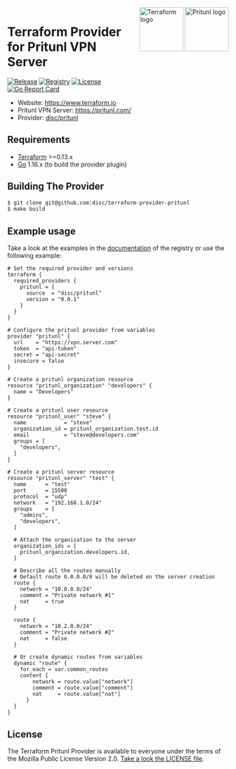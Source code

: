 <a href="https://pritunl.com">
    <img src="https://pritunl.com/img/logo.png" alt="Pritunl logo" title="Pritunl" align="right" height="100" />
</a>
<a href="https://terraform.io">
    <img src="https://dashboard.snapcraft.io/site_media/appmedia/2019/11/terraform.png" alt="Terraform logo" title="Terraform" align="right" height="100" />
</a>

# Terraform Provider for Pritunl VPN Server

[![Release](https://img.shields.io/github/v/release/disc/terraform-provider-pritunl)](https://github.com/disc/terraform-provider-pritunl/releases)
[![Registry](https://img.shields.io/badge/registry-doc%40latest-lightgrey?logo=terraform)](https://registry.terraform.io/providers/disc/pritunl/latest/docs)
[![License](https://img.shields.io/badge/License-MPL%202.0-brightgreen.svg)](https://github.com/disc/terraform-provider-pritunl/blob/master/LICENSE)  
[![Go Report Card](https://goreportcard.com/badge/github.com/disc/terraform-provider-pritunl)](https://goreportcard.com/report/github.com/disc/terraform-provider-pritunl)

- Website: https://www.terraform.io
- Pritunl VPN Server: https://pritunl.com/
- Provider: [disc/pritunl](https://registry.terraform.io/providers/disc/pritunl/latest)

## Requirements
-	[Terraform](https://www.terraform.io/downloads.html) >=0.13.x
-	[Go](https://golang.org/doc/install) 1.16.x (to build the provider plugin)

## Building The Provider

```sh
$ git clone git@github.com:disc/terraform-provider-pritunl
$ make build
```

## Example usage

Take a look at the examples in the [documentation](https://registry.terraform.io/providers/disc/pritunl/0.0.1/docs) of the registry
or use the following example:


```hcl
# Set the required provider and versions
terraform {
  required_providers {
    pritunl = {
      source  = "disc/pritunl"
      version = "0.0.1"
    }
  }
}

# Configure the pritunl provider from variables
provider "pritunl" {
  url    = "https://vpn.server.com"
  token  = "api-token"
  secret = "api-secret"
  insecure = false
}

# Create a pritunl organization resource
resource "pritunl_organization" "developers" {
  name = "Developers"
}

# Create a pritunl user resource 
resource "pritunl_user" "steve" {
  name            = "steve"
  organization_id = pritunl_organization.test.id
  email           = "steve@developers.com"
  groups = [
    "developers",
  ]
}

# Create a pritunl server resource
resource "pritunl_server" "test" {
  name      = "test"
  port      = 15500
  protocol  = "udp"
  network   = "192.168.1.0/24"
  groups    = [
    "admins",
    "developers",
  ]
  
  # Attach the organization to the server
  organization_ids = [
    pritunl_organization.developers.id,
  ]

  # Describe all the routes manually
  # Default route 0.0.0.0/0 will be deleted on the server creation
  route {
    network = "10.0.0.0/24"
    comment = "Private network #1"
    nat     = true
  }
  
  route {
    network = "10.2.0.0/24"
    comment = "Private network #2"
    nat     = false
  }
  
  # Or create dynamic routes from variables
  dynamic "route" {
    for_each = var.common_routes
    content {
        network = route.value["network"]
        comment = route.value["comment"]
        nat     = route.value["nat"]
      }
  }
}
```

## License

The Terraform Pritunl Provider is available to everyone under the terms of the Mozilla Public License Version 2.0. [Take a look the LICENSE file](LICENSE).